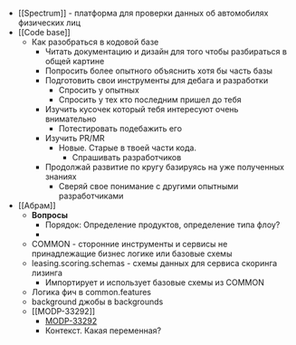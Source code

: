 - [[Spectrum]] - платформа для проверки данных об автомобилях физических лиц
- [[Code base]]
	- Как разобраться в кодовой базе
		- Читать документацию и дизайн для того чтобы разбираться в общей картине
		- Попросить более опытного объяснить хотя бы часть базы
		- Подготовить свои инструменты для дебага и разработки
			- Спросить у опытных
			- Спросить у тех кто последним пришел до тебя
		- Изучить кусочек который тебя интересуют очень внимательно
			- Потестировать подебажить его
		- Изучить PR/MR
			- Новые. Старые в твоей части кода.
				- Спрашивать разработчиков
		- Продолжай развитие по кругу базируясь на уже полученных знаниях
			- Сверяй свое понимание с другими опытными разработчиками
- [[Абрам]]
	- **Вопросы**
		- Порядок: Определение продуктов, определение типа флоу?
		-
	- COMMON - сторонние инструменты и сервисы не принадлежащие бизнес логике или базовые схемы
	- leasing.scoring.schemas - схемы данных для сервиса скоринга лизинга
		- Импортирует и использует базовые схемы из COMMON
	- Логика фич в common.features
	- background джобы в backgrounds
	- [[MODP-33292]]
		- [MODP-33292](https://jira.ftc.ru/browse/MODP-33292)
		- Контекст. Какая переменная?
